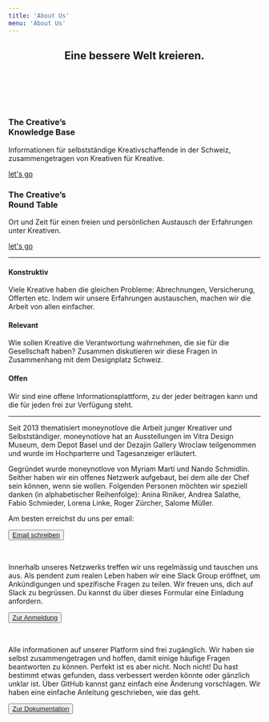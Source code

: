 ```yaml
---
title: 'About Us'
menu: 'About Us'
---
```


<header class="banner horizontal-center">
  <h2>Eine bessere Welt kreieren. </h2>
  <h2>&nbsp;</h2>
</header>

<section class="row align-center">
  <div class="col-xs-10 col-sm-6 col-md-4 block--wrapper">
    <div class="block__one-by-one"></div>
    <div class="block__content block__content--flex block--color-hard horizontal-center">
      <a class="link-box" href="knowledge-base"><span></span></a>
      <h3>The Creative’s <br />Knowledge Base</h3>
      <p>
        Informationen für selbstständige Kreativschaffende in der Schweiz, zusammengetragen von Kreativen für Kreative.
      </p>
      <p class="flex-bottom">
        <span style="text-decoration:underline;">
        let's go
        </span>
      </p>
    </div>
  </div>
  <div class="col-xs-10 col-sm-6 col-md-4 block--wrapper">
    <div class="block__one-by-one"></div>
    <div class="block__content block__content--flex block--color-soft horizontal-center">
      <a class="link-box" href="round-table"><span></span></a>
      <h3>The Creative’s <br />Round Table</h3>
      <p>
        Ort und Zeit für einen freien und persönlichen Austausch der Erfahrungen unter Kreativen.
      </p>
      <p class="flex-bottom">
        <span style="text-decoration:underline;">
        let's go
        </span>
      </p>
    </div>
  </div>
</section>

<hr>

<section class="row">
  <div class="col-xs-12 col-md-4">
    <h4>Konstruktiv</h4>
    <p>Viele Kreative haben die gleichen Probleme: Abrechnungen, Versicherung, Offerten etc. Indem wir unsere Erfahrungen austauschen, machen wir die Arbeit von allen einfacher. </p>
  </div>
  <div class="col-xs-12 col-md-4">
    <h4>Relevant</h4>
    <p>Wie sollen Kreative die Verantwortung wahrnehmen, die sie für die Gesellschaft haben? Zusammen diskutieren wir diese Fragen in Zusammenhang mit dem Designplatz Schweiz. </p>
  </div>
  <div class="col-xs-12 col-md-4">
    <h4>Offen</h4>
    <p>Wir sind eine offene Informationsplattform, zu der jeder beitragen kann und die für jeden frei zur Verfügung steht. </p>
  </div>
</section>

<hr>

<section class="row align-center">
  <div class="col-xs-12 col-md-8">
    <p>Seit 2013 thematisiert moneynotlove die Arbeit junger Kreativer und Selbstständiger. moneynotlove hat an Ausstellungen im Vitra Design Museum, dem Depot Basel und der Dezajin Gallery Wroclaw teilgenommen und wurde im Hochparterre und Tagesanzeiger erläutert. </p>
    <p>Gegründet wurde moneynotlove von Myriam Marti und Nando Schmidlin. Seither haben wir ein offenes Netzwerk aufgebaut, bei dem alle der Chef sein können, wenn sie wollen. Folgenden Personen möchten wir speziell danken (in alphabetischer Reihenfolge): Anina Riniker, Andrea Salathe, Fabio Schmieder, Lorena Linke, Roger Zürcher, Salome Müller.</p>
    <p>Am besten erreichst du uns per email:</p>
    <div class="buttons">
      <button class="button button-large block--color-hard"><a class="button--link" href="mailto:chef@moneynotlove.ch">Email schreiben</a></button>
    </div>
    <p>&nbsp;</p>
    <p>Innerhalb unseres Netzwerks treffen wir uns regelmässig und tauschen uns aus. Als pendent zum realen Leben haben wir eine Slack Group eröffnet, um Ankündigungen und spezifische Fragen zu teilen. Wir freuen uns, dich auf Slack zu begrüssen. Du kannst du über dieses Formular eine Einladung anfordern. </p>
    <div class"buttons">
      <button class="button button-large block--color-hard"><a class="button--link" href="signup">Zur Anmeldung</a></button>
    </div>
    <p>&nbsp;</p>
    <p>Alle informationen auf unserer Platform sind frei zugänglich. Wir haben sie selbst zusammengetragen und hoffen, damit einige häufige Fragen beantworten zu können. Perfekt ist es aber nicht. Noch nicht! Du hast bestimmt etwas gefunden, dass verbessert werden könnte oder gänzlich unklar ist. Über GitHub kannst ganz einfach eine Änderung vorschlagen. Wir haben eine einfache Anleitung geschrieben, wie das geht. </p>
    <div class="buttons">
      <button class="button button-large block--color-hard"><a class="button--link" href="documentation">Zur Dokumentation</a></button>
    </div>
  </div>
</section>
